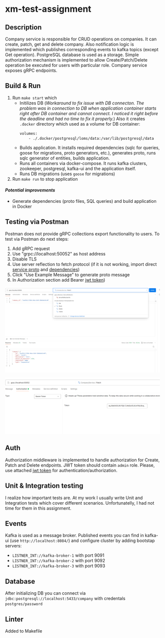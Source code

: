 # xm-test-assignment

## Description
Company service is responsible for CRUD operations on companies. It can create, patch, get and delete company. Also notification logic is implemented which publishes corresponding events to kafka topics (except Get operation). PostgreSQL database is used as a storage. Simple authorization mechanism is implemented to allow Create/Patch/Delete operation be executed for users with particular role. Company service exposes gRPC endpoints.

## Build & Run
1. Run `make start` which
    - Initilizes DB (*Workaround to fix issue with DB connecton. The problem was in connection to DB when application container starts right after DB container and cannot connect. I noticed it right before the deadline and had no time to fix it properly.*) Also it creates `.docker` directory which used as a volume for DB container:
        ```
        volumes:
            - ./.docker/postgresql/loms/data:/var/lib/postgresql/data
        ```
    - Builds application. It installs required dependencies (sqlc for queries, goose for migrations, proto generators, etc.), generates proto, runs sqlc generator of entities, builds application.
    - Runs all containers via docker-compose. It runs kafka clusters, zookeeper, postgresql, kafka-ui and the application itself.
    - Runs DB migrations (uses `goose` for migrations)
1. Run `make run` to stop application

#### *Potential improvements*
* Generate dependencies (proto files, SQL queries) and build application in Docker

## Testing via Postman
Postman does not provide gRPC collections export functionality to users. To test via Postman do next steps:

1. Add gRPC request
1. Use "grpc://localhost:50052" as host address
1. Disable TLS
1. Use server reflection to fetch protocol (if it is not working, import direct [service proto](/company/api/company/v1/company.proto) and [dependencies](/company/vendor-proto/validate/validate.proto))
1. Click "Use Example Message" to generate proto message
1. In Authorization section add Bearer [jwt token](postman/jwt))

![Alt text](postman/postmanRequest.png)

![Alt text](postman/auth.png)

## Auth
Authorization middleware is implemented to handle authorization for Create, Patch and Delete endpoints. JWT token should contain `admin` role. Please, use attached [jwt token](postman/jwt) for authentication/authorization.

## Unit & Integration testing
I realize how important tests are. At my work I usually write Unit and Integration tests which cover different scenarios. Unfortunatelly, I had not time for them in this assignment.

## Events
Kafka is used as a message broker. Published events you can find in kafka-ui (use `http://localhost:8084/`) and configure cluster by adding bootstap servers:
* `LISTNER_INT://kafka-broker-1` with port 9091
* `LISTNER_INT://kafka-broker-2` with port 9092
* `LISTNER_INT://kafka-broker-3` with port 9093

## Database
After initializing DB you can connect via `jdbc:postgresql://localhost:5433/company` with credentals `postgres/password`

## Linter
Added to Makefile
